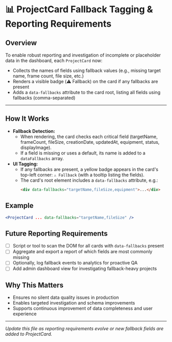 # 📊 ProjectCard Fallback Tagging & Reporting Requirements

## Overview
To enable robust reporting and investigation of incomplete or placeholder data in the dashboard, each `ProjectCard` now:
- Collects the names of fields using fallback values (e.g., missing target name, frame count, file size, etc.)
- Renders a visible badge (⚠️ Fallback) on the card if any fallbacks are present
- Adds a `data-fallbacks` attribute to the card root, listing all fields using fallbacks (comma-separated)

---

## How It Works
- **Fallback Detection:**
  - When rendering, the card checks each critical field (targetName, frameCount, fileSize, creationDate, updatedAt, equipment, status, displayImage).
  - If a field is missing or uses a default, its name is added to a `dataFallbacks` array.
- **UI Tagging:**
  - If any fallbacks are present, a yellow badge appears in the card's top-left corner: `⚠️ Fallback` (with a tooltip listing the fields).
  - The card's root element includes a `data-fallbacks` attribute, e.g.:
    ```html
    <div data-fallbacks="targetName,fileSize,equipment">...</div>
    ```

## Example
```jsx
<ProjectCard ... data-fallbacks="targetName,fileSize" />
```

## Future Reporting Requirements
- [ ] Script or tool to scan the DOM for all cards with `data-fallbacks` present
- [ ] Aggregate and export a report of which fields are most commonly missing
- [ ] Optionally, log fallback events to analytics for proactive QA
- [ ] Add admin dashboard view for investigating fallback-heavy projects

## Why This Matters
- Ensures no silent data quality issues in production
- Enables targeted investigation and schema improvements
- Supports continuous improvement of data completeness and user experience

---
*Update this file as reporting requirements evolve or new fallback fields are added to ProjectCard.* 
